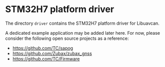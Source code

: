 STM32H7 platform driver
=====================

The directory `driver` contains the STM32H7 platform driver for Libuavcan.

A dedicated example application may be added later here.
For now, please consider the following open source projects as a reference:

- https://github.com/TC/sapog
- https://github.com/Zubax/zubax_gnss
- https://github.com/TC/Firmware
